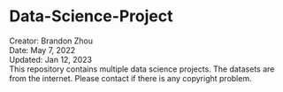 # Data-Science-Project
Creator: Brandon Zhou \
Date: May 7, 2022 \
Updated: Jan 12, 2023 \
This repository contains multiple data science projects. The datasets are from the internet. Please contact if there is any copyright problem.
